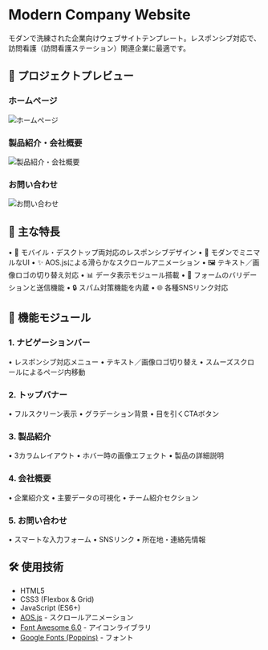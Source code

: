 # Modern Company Website

モダンで洗練された企業向けウェブサイトテンプレート。レスポンシブ対応で、訪問看護（訪問看護ステーション）関連企業に最適です。

## 📸 プロジェクトプレビュー

### ホームページ
![ホームページ](https://kourakuhoukan.github.io/website)

### 製品紹介・会社概要
![製品紹介・会社概要](https://kourakuhoukan.github.io/website)

### お問い合わせ
![お問い合わせ](https://kourakuhoukan.github.io/website)


## 🌟 主な特長
• 	📱 モバイル・デスクトップ両対応のレスポンシブデザイン
• 	🎨 モダンでミニマルなUI
• 	✨ AOS.jsによる滑らかなスクロールアニメーション
• 	🖼️ テキスト／画像ロゴの切り替え対応
• 	📊 データ表示モジュール搭載
• 	📝 フォームのバリデーションと送信機能
• 	🔒 スパム対策機能を内蔵
• 	🌐 各種SNSリンク対応

## 🎯 機能モジュール
### 1. ナビゲーションバー
• 	レスポンシブ対応メニュー
• 	テキスト／画像ロゴ切り替え
• 	スムーズスクロールによるページ内移動
### 2. トップバナー
• 	フルスクリーン表示
• 	グラデーション背景
• 	目を引くCTAボタン
### 3. 製品紹介
• 	3カラムレイアウト
• 	ホバー時の画像エフェクト
• 	製品の詳細説明
### 4. 会社概要
• 	企業紹介文
• 	主要データの可視化
• 	チーム紹介セクション
### 5. お問い合わせ
• 	スマートな入力フォーム
• 	SNSリンク
• 	所在地・連絡先情報


## 🛠️ 使用技術
- HTML5
- CSS3 (Flexbox & Grid)
- JavaScript (ES6+)
- [AOS.js](https://michalsnik.github.io/aos/) - スクロールアニメーション
- [Font Awesome 6.0](https://fontawesome.com/) - アイコンライブラリ
- [Google Fonts (Poppins)](https://fonts.google.com/specimen/Poppins) - フォント
